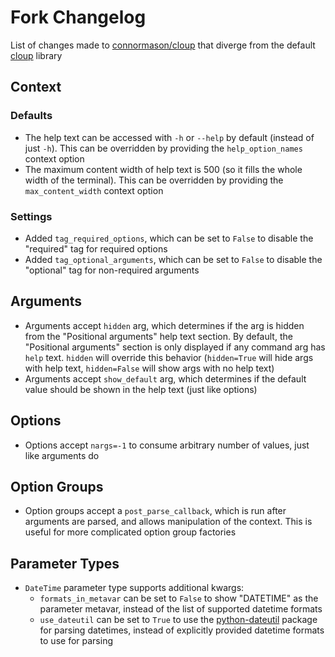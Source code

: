 # Fork Changelog

List of changes made to [connormason/cloup](https://github.com/connormason/cloup) that diverge from the default
[cloup](https://github.com/janluke/cloup) library

## Context
### Defaults
- The help text can be accessed with `-h` or `--help` by default (instead of just `-h`). This can be overridden by
providing the `help_option_names` context option
- The maximum content width of help text is 500 (so it fills the whole width of the terminal). This can be overridden
by providing the `max_content_width` context option

### Settings
- Added `tag_required_options`, which can be set to `False` to disable the "required" tag for required options
- Added `tag_optional_arguments`, which can be set to `False` to disable the "optional" tag for non-required arguments

## Arguments
- Arguments accept `hidden` arg, which determines if the arg is hidden from the "Positional arguments" help text
section. By default, the "Positional arguments" section is only displayed if any command arg has `help` text. `hidden`
will override this behavior (`hidden=True` will hide args with help text, `hidden=False` will show args with no help
text)
- Arguments accept `show_default` arg, which determines if the default value should be shown in the help text (just
like options)

## Options
- Options accept `nargs=-1` to consume arbitrary number of values, just like arguments do

## Option Groups
- Option groups accept a `post_parse_callback`, which is run after arguments are parsed, and allows manipulation of the
context. This is useful for more complicated option group factories

## Parameter Types
- `DateTime` parameter type supports additional kwargs:
  - `formats_in_metavar` can be set to `False` to show "DATETIME" as the parameter metavar, instead of the list of
    supported datetime formats
  - `use_dateutil` can be set to `True` to use the [python-dateutil](https://github.com/dateutil/dateutil) package for
    parsing datetimes, instead of explicitly provided datetime formats to use for parsing
